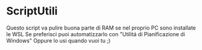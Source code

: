 # ScriptUtili
Questo script va pulire buona parte di RAM se nel proprio PC sono installate le WSL
Se preferisci puoi automatizzarlo con "Utilitá di Pianificazione di Windows"
Oppure lo usi quando vuoi tu ;)

